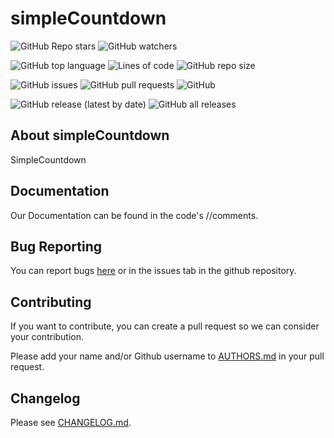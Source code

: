 # simpleCountdown

![GitHub Repo stars](https://img.shields.io/github/stars/CMDR-JohnAlex/simpleCountdown?style=social)
![GitHub watchers](https://img.shields.io/github/watchers/CMDR-JohnAlex/simpleCountdown?style=social)

![GitHub top language](https://img.shields.io/github/languages/top/CMDR-JohnAlex/simpleCountdown)
![Lines of code](https://img.shields.io/tokei/lines/github/CMDR-JohnAlex/simpleCountdown)
![GitHub repo size](https://img.shields.io/github/repo-size/CMDR-JohnAlex/simpleCountdown)

![GitHub issues](https://img.shields.io/github/issues/CMDR-JohnAlex/simpleCountdown)
![GitHub pull requests](https://img.shields.io/github/issues-pr/CMDR-JohnAlex/simpleCountdown)
![GitHub](https://img.shields.io/github/license/CMDR-JohnAlex/simpleCountdown)

![GitHub release (latest by date)](https://img.shields.io/github/v/release/CMDR-JohnAlex/simpleCountdown)
![GitHub all releases](https://img.shields.io/github/downloads/CMDR-JohnAlex/simpleCountdown/total)

## About simpleCountdown

SimpleCountdown

## Documentation

Our Documentation can be found in the code's //comments.

## Bug Reporting

You can report bugs [here](https://github.com/CMDR-JohnAlex/simpleCountdown/issues) or in the issues tab in the github repository.

## Contributing

If you want to contribute, you can create a pull request so we can consider your contribution.

Please add your name and/or Github username to [AUTHORS.md](AUTHORS.md) in your pull request.

## Changelog

Please see [CHANGELOG.md](CHANGELOG.md).